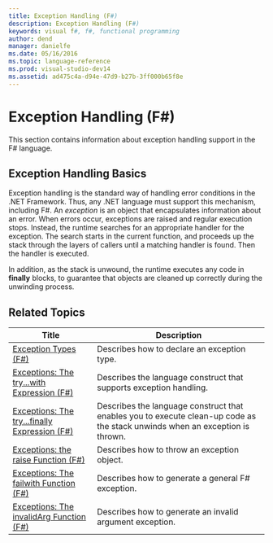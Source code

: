```yaml
---
title: Exception Handling (F#)
description: Exception Handling (F#)
keywords: visual f#, f#, functional programming
author: dend
manager: danielfe
ms.date: 05/16/2016
ms.topic: language-reference
ms.prod: visual-studio-dev14
ms.assetid: ad475c4a-d94e-47d9-b27b-3ff000b65f8e 
---
```


# Exception Handling (F#)

This section contains information about exception handling support in the F# language.


## Exception Handling Basics
Exception handling is the standard way of handling error conditions in the .NET Framework. Thus, any .NET language must support this mechanism, including F#. An *exception* is an object that encapsulates information about an error. When errors occur, exceptions are raised and regular execution stops. Instead, the runtime searches for an appropriate handler for the exception. The search starts in the current function, and proceeds up the stack through the layers of callers until a matching handler is found. Then the handler is executed.

In addition, as the stack is unwound, the runtime executes any code in **finally** blocks, to guarantee that objects are cleaned up correctly during the unwinding process.


## Related Topics


|Title|Description|
|-----|-----------|
|[Exception Types &#40;F&#35;&#41;](Exception-Types-%5BFSharp%5D.md)|Describes how to declare an exception type.|
|[Exceptions: The try...with Expression &#40;F&#35;&#41;](Exceptions-The-try...with-Expression-%5BFSharp%5D.md)|Describes the language construct that supports exception handling.|
|[Exceptions: The try...finally Expression &#40;F&#35;&#41;](Exceptions-The-try...finally-Expression-%5BFSharp%5D.md)|Describes the language construct that enables you to execute clean-up code as the stack unwinds when an exception is thrown.|
|[Exceptions: the raise Function &#40;F&#35;&#41;](Exceptions-the-raise-Function-%5BFSharp%5D.md)|Describes how to throw an exception object.|
|[Exceptions: The failwith Function &#40;F&#35;&#41;](Exceptions-The-failwith-Function-%5BFSharp%5D.md)|Describes how to generate a general F# exception.|
|[Exceptions: The invalidArg Function &#40;F&#35;&#41;](Exceptions-The-invalidArg-Function-%5BFSharp%5D.md)|Describes how to generate an invalid argument exception.|
